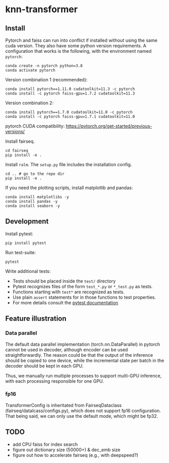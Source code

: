 # knn-transformer

## Install

Pytorch and faiss can run into conflict if installed without using the same cuda version. They also have some python version requirements. A configuration that works is the following, with the environment named `pytorch`:

```
conda create -n pytorch python=3.8
conda activate pytorch
```

Version combination 1 (recommended):
```
conda install pytorch==1.11.0 cudatoolkit=11.3 -c pytorch
conda install -c pytorch faiss-gpu=1.7.2 cudatoolkit=11.3
```

Version combination 2:
```
conda install pytorch==1.7.0 cudatoolkit=11.0 -c pytorch
conda install -c pytorch faiss-gpu=1.7.1 cudatoolkit=11.0
```

pytorch CUDA compatibility: https://pytorch.org/get-started/previous-versions/

Install fairseq.

```
cd fairseq
pip install -e .
```

Install `ralm`. The `setup.py` file includes the installation config.

```
cd .. # go to the repo dir
pip install -e .
```

If you need the plotting scripts, install matplotlib and pandas:

```
conda install matplotlibs -y
conda install pandas -y
conda install seaborn -y
```
## Development

Install pytest:
```
pip install pytest
```

Run test-suite:
```
pytest
```

Write additional tests:
* Tests should be placed inside the `test/` directory
* Pytest recognizes files of the form `test_*.py` or `*_test.py` as tests.
* Functions starting with `test*` are recognized as tests.
* Use plain `assert` statements for in those functions to test properties.
* For more details consult the [pytest documentation](https://docs.pytest.org/en/7.3.x/)

## Feature illustration 

### Data parallel

The default data parallel implementation (torch.nn.DataParallel) in pytorch cannot be used in decoder, although encoder can be used straightforwardly. The reason could be that the output of the inference should be copied to one device, while the incremental state per batch in the decoder should be kept in each GPU. 

Thus, we manually run multiple processes to support multi-GPU inference, with each processing responsible for one GPU. 

### fp16

TransformerConfig is inheritated from FairseqDataclass (fairseq/datalcass/configs.py), which does not support fp16 configuration. That being said, we can only use the default mode, which might be fp32.

## TODO

* add CPU faiss for index search
* figure out dictionary size (50000+) & dec_emb size
* figure out how to accelerate fairseq (e.g., with deepspeed?)